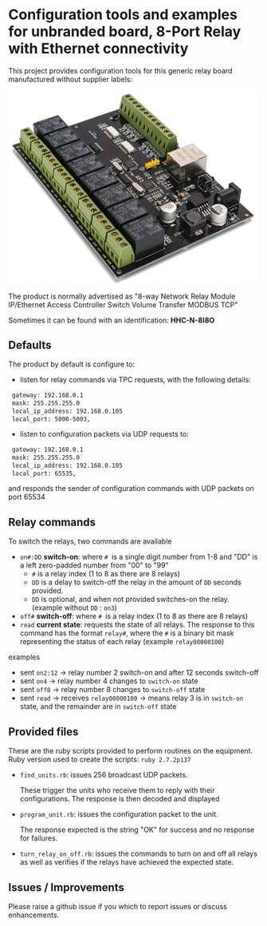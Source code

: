 # Configuration tools and examples for unbranded board, 8-Port Relay with Ethernet connectivity

This project provides configuration tools for this generic relay board manufactured without supplier labels:

![HHC-N-8I8O photo](documentation/product-pic.png)

The product is normally advertised as "8-way Network Relay Module IP/Ethernet Access Controller Switch Volume Transfer MODBUS TCP"

Sometimes it can be found with an identification: **HHC-N-8I8O**

## Defaults
The product by default is configure to:

- listen for relay commands via TPC requests, with the following details:

```
 gateway: 192.168.0.1
 mask: 255.255.255.0
 local_ip_address: 192.168.0.105
 local_port: 5000-5003,
``` 

- listen to configuration packets via UDP requests to:

```
 gateway: 192.168.0.1
 mask: 255.255.255.0
 local_ip_address: 192.168.0.105
 local_port: 65535,
``` 
and responds the sender of configuration commands with UDP packets on port 65534

## Relay commands

To switch the relays, two commands are available
- `on#:DD` **switch-on**: where `# `is a single digit number from 1-8 and "DD" is a left zero-padded number from "00" to "99"
  - `#` is a relay index (1 to 8 as there are 8 relays)
  - `DD` is a delay to switch-off the relay in the amount of `DD` seconds provided.
  - `DD` is optional, and when not provided switches-on the relay. (example without `DD` : `on3`) 
- `off#` **switch-off**: where `# `is a relay index (1 to 8 as there are 8 relays)
- `read` **current state**: requests the state of all relays. The response to this command has the format `relay#`, where the `#` is a binary bit mask representing the status of each relay (example `relay00000100`)   

examples
 - sent `on2:12` -> relay number 2 switch-on and after 12 seconds switch-off
 - sent `on4` -> relay number 4 changes to `switch-on` state
 - sent `off8` -> relay number 8 changes to `switch-off` state
 - sent `read` -> receives `relay00000100` -> means relay 3 is in `switch-on` state, and the remainder are in `switch-off` state

## Provided files

These are the ruby scripts provided to perform routines on the equipment. Ruby version used to create the scripts: `ruby 2.7.2p137`

- `find_units.rb`: issues 256 broadcast UDP packets.

  These trigger the units who receive them to reply with their configurations.
  The response is then decoded and displayed
- `program_unit.rb`: issues the configuration packet to the unit.

  The response expected is the string "OK" for success and no response for failures.
- `turn_relay_on_off.rb`: issues the commands to turn on and off all relays as well as verifies if the relays have achieved the expected state. 

## Issues / Improvements

Please raise a github issue if you which to report issues or discuss enhancements.
 
